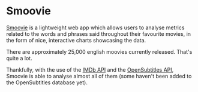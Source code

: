 # Smoovie

[Smoovie](https://smoovie.app) is a lightweight web app which allows users to analyse metrics related to the words and phrases said throughout their favourite movies, in the form of nice, interactive charts showcasing the data.  

There are approximately 25,000 english moovies currently released. That's quite a lot. 

Thankfully, with the use of the [IMDb API](https://imdb-api.com/) and the [OpenSubtitles API](https://opensubtitles.stoplight.io/docs/opensubtitles-api), Smoovie is able to analyse almost all of them (some haven't been added to the OpenSubtitles database yet).
